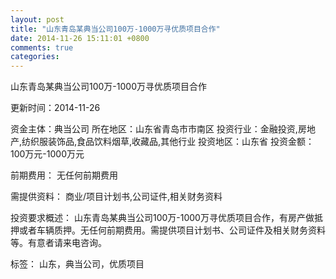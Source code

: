 ```yaml
---
layout: post
title: "山东青岛某典当公司100万-1000万寻优质项目合作"
date: 2014-11-26 15:11:01 +0800
comments: true
categories: 
---
```

山东青岛某典当公司100万-1000万寻优质项目合作



更新时间：2014-11-26

资金主体：典当公司
所在地区：山东省青岛市市南区
投资行业：金融投资,房地产,纺织服装饰品,食品饮料烟草,收藏品,其他行业
投资地区：山东省
投资金额：100万元-1000万元

前期费用：
无任何前期费用

需提供资料：
商业/项目计划书,公司证件,相关财务资料

投资要求概述：
山东青岛某典当公司100万-1000万寻优质项目合作，有房产做抵押或者车辆质押。无任何前期费用。需提供项目计划书、公司证件及相关财务资料等。有意者请来电咨询。

标签：
山东，典当公司，优质项目

